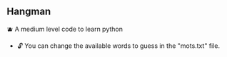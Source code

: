 ## Hangman

🫐 A medium level code to learn python
- 🔓 You can change the available words to guess in the "mots.txt" file.
